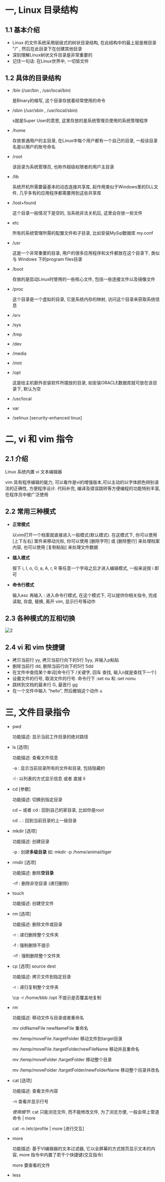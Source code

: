 # 一, Linux 目录结构

## 1.1 基本介绍

+ Linux 的文件系统采用层级式的树状目录结构, 在此结构中的最上层是根目录 "/" , 然后在此目录下在创建其他目录
+ 深刻理解Linux树状文件目录是非常重要的
+ 记住一句话: 在Linux世界中, 一切皆文件



## 1.2 具体的目录结构

+ /bin (/usr/bin , /usr/local/bin)

  是Binary的缩写, 这个目录存放着经常使用的命令

+ /sbin (/usr/sbin , /usr/local/sbin)

  s就是Super User的意思, 这里存放的是系统管理员使用的系统管理程序

+ /home

  存放普通用户的主目录, 在Linux中每个用户都有一个自己的目录, 一般该目录名是以用户的账号命名

+ /root

  该目录为系统管理员, 也称作超级权限者的用户主目录

+ /lib

  系统开机所需要最基本的动态连接共享库, 起作用类似于Windows里的DLL文件, 几乎多有的应用程序都需要用到这些共享库

+ /lost+found

  这个目录一般情况下是空的, 当系统非法关机后, 这里会存放一些文件

+ etc

  所有的系统管理所需的配置文件和子目录, 比如安装MySql数据库 my.conf

+ /usr

  这是一个非常重要的目录, 用户的很多应用程序和文件都放在这个目录下, 类似与 Windows 下的program files目录

+ /boot

  存放的是启动Linux时使用的一些核心文件, 包括一些连接文件以及镜像文件

+ /proc

  这个目录是一个虚拟的目录, 它是系统内存的映射, 访问这个目录来获取系统信息

+ /srv

+ /sys

+ /tmp

+ /dev

+ /media

+ /mnt

+ /opt

  这是给主机额外安装软件所摆放的目录, 如安装ORACLE数据库就可放在该目录下, 默认为空

+ /usr/local

+ var

+ /selinux [security-enhanced linux]



# 二, vi 和 vim 指令

## 2.1 介绍

Linux 系统内置 vi 文本编辑器

vim 具有程序编辑的能力, 可以看作是vi的增强版本,可以主动的以字体颜色辨别语法的正确性, 方便程序设计. 代码补完, 编译及错误跳转等方便编程的功能特别丰富, 在程序员中被广泛使用



## 2.2 常用三种模式

+ **正常模式**

  以vim打开一个档案就直接进入一般模式(默认模式). 在这模式下, 你可以使用 [上下左右] 案件来移动光标, 你可以使用 [删除字符] 或 [删除整行] 来处理档案内容, 也可以使用 [复制粘贴] 来处理文件数据

+ **插入模式**

  按下 i, I, o, O, a, A, r, R 等任意一个字母之后才进入编辑模式, 一般来说按 i 即可

+ **命令行模式**

  输入esc 再输入 : 进入命令行模式, 在这个模式下, 可以提供你相关指令, 完成读取, 存盘, 替换, 离开 vim, 显示行号等动作



## 2.3 各种模式的互相切换

![2](https://raw.githubusercontent.com/blank-wz/typoraimage/main/images/2022/03/23/ae9a91db21271b6124b178c33f4db5ac-2-6d2657.png)



## 2.4 vi 和 vim 快捷键

+ 拷贝当前行 yy, 拷贝当前行向下的5行 5yy, 并输入p粘贴
+ 删除当前行 dd, 删除当前行向下的5行 5dd
+ 在文件中查找某个单词[命令行下 /关键字, 回车 查找, 输入n就是查找下一个]
+ 设置文件的行号, 取消文件的行号. 命令行下 :set nu 和 :set nonu
+ 跳转到文档的最末行 G, 最首行 gg
+ 在一个文件中输入 "hello", 然后撤销这个动作 u



# 三, 文件目录指令



+ pwd 

  功能描述: 显示当前工作目录的绝对路径

+ ls [选项]

  功能描述: 查看文件信息

  -a : 显示当前目录所有的文件和目录, 包括隐藏的

  -l : 以列表的方式显示信息 或者 直接 ll

+ cd [参数]

  功能描述: 切换到指定目录

  cd ~ 或者 cd : 回到自己的家目录, 比如你是root

  cd .. : 回到当前目录的上一级目录

+ mkdir [选项]

  功能描述: 创建目录

  -p : 创建**多级目录** 如: mkdir -p /home/animal/tiger

+ rmdir [选项]

  功能描述: 删除**空目录**

  -rf : 删除非空目录 (递归删除)

+ touch

  功能描述: 创建空文件

+ rm [选项]

  功能描述: 删除文件或目录

  -r : 递归删除整个文件夹

  -f : 强制删除不提示

  -rf : 强制删除整个文件夹

+ cp [选项] source dest

  功能描述: 拷贝文件到指定目录

  -r : 递归复制整个文件夹

  \cp -r /home/bbb /opt  不提示是否覆盖地复制

+ rm

  功能描述: 移动文件与目录或者重命名

  mv oldNameFile newNameFile  重命名

  mv /temp/moveFile /targetFolder  移动文件到target目录

  mv /temp/moveFile /targetFolder/newFileName  移动并且重命名

  mv /temp/moveFolder /targetFolder 移动整个目录

  mv /temp/moveFolder /targetFolder/newFolderName 移动整个目录并改名

+ cat [选项]

  功能描述: 查看文件内容

  -n 查看并显示行号

  *使用细节*: cat 只能浏览文件, 而不能修改文件, 为了浏览方便, 一般会带上管道命令 | more

  cat -n /etc/profile | more [进行交互]

+ more

  功能描述: 基于VI编辑器的文本过滤器, 它以全屏幕的方式按页显示文本的内容, more 指令中内置了若干个快捷键(交互指令)  

  more 要查看的文件

+ less

  

